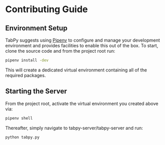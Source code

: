 # Contributing Guide

## Environment Setup

TabPy suggests using [Pipenv](https://docs.pipenv.org) to configure and manage your development environment and provides facilities to enable this out of the box. To start, clone the source code and from the project root run:

```sh
pipenv install -dev
```

This will create a dedicated virtual environment containing all of the required packages.

## Starting the Server

From the project root, activate the virtual environment you created above via:

```sh
pipenv shell
```

Thereafter, simply navigate to tabpy-server/tabpy-server and run:

```sh
python tabpy.py
```
